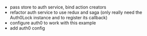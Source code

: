 * pass store to auth service, bind action creators
* refactor auth service to use redux and saga (only really need the Auth0Lock instance and to register its callback)
* configure auth0 to work with this example
* add auth0 config
